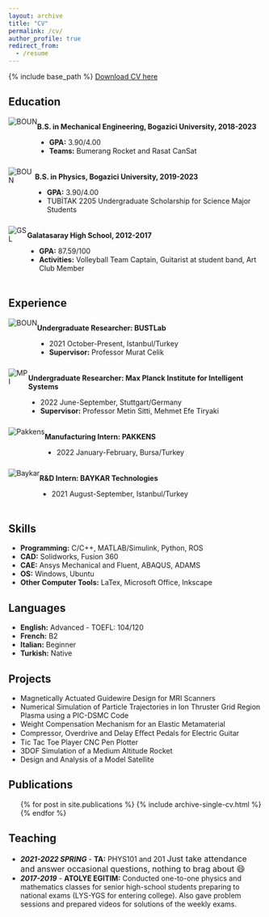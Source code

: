 ```yaml
---
layout: archive
title: "CV"
permalink: /cv/
author_profile: true
redirect_from:
  - /resume
---
```

<style>
  .cv-div{
    display: flex;
    flex-direction: row;
    margin-top: 5px;
    margin-bottom: 5px;
  }
  .cv-title{
    font-weight: 700;
    margin-top: 5px;
  }
  .cv-info{
    margin-top: 5px;
    margin-bottom: 5px;
  }
  cv-div.img {
    width: 10.0%;
    object-fit: contain;
    margin-right: 25px;
  }
</style>


{% include base_path %}
<a href="/files/CV.pdf" download>Download CV here</a>
## Education

<div class='cv-div'>
  <img src="/images/logos/boun.jpg" alt="BOUN"/>
  <div class="cv-info">
    <div class="cv-title">B.S. in Mechanical Engineering, Bogazici University, 2018-2023</div>
    <ul>
      <li> <b>GPA:</b> 3.90/4.00
      <li> <b>Teams:</b> Bumerang Rocket and Rasat CanSat
    </ul>
  </div>
</div>

<div class='cv-div'>
  <img src="/images/logos/boun.jpg" alt="BOUN"/>
  <div class="cv-info">
    <div class="cv-title">B.S. in Physics, Bogazici University, 2019-2023</div>
    <ul>
      <li> <b>GPA:</b> 3.90/4.00
      <li> TUBİTAK 2205 Undergraduate Scholarship for Science Major Students
    </ul>
  </div>
</div>

<div class='cv-div'>
  <img src="/images/logos/GSL.png" alt="GSL"/>
  <div class="cv-info">
    <div class="cv-title">Galatasaray High School, 2012-2017</div>
    <ul>
      <li> <b>GPA:</b> 87.59/100  
      <li> <b>Activities:</b> Volleyball Team Captain, Guitarist at student band, Art Club Member
    </ul>
  </div>
</div>

## Experience

<div class='cv-div'>
  <img src="/images/logos/boun.jpg" alt="BOUN"/>
  <div class="cv-info">
    <div class="cv-title">Undergraduate Researcher: BUSTLab</div>
    <ul>
      <li> 2021 October-Present,    Istanbul/Turkey
      <li> <b>Supervisor:</b> Professor Murat Celik
    </ul>
  </div>
</div>

<div class='cv-div'>
  <img src="/images/logos/MPI.jpg" alt="MPI"/>
  <div class="cv-info">
    <div class="cv-title">Undergraduate Researcher: Max Planck Institute for Intelligent Systems</div>
    <ul>
      <li> 2022 June-September,     Stuttgart/Germany
      <li> <b>Supervisor:</b> Professor Metin Sitti, Mehmet Efe Tiryaki
    </ul>
  </div>
</div>


<div class='cv-div'>
  <img src="/images/logos/pakkens.jfif" alt="Pakkens"/>
  <div class="cv-info">
    <div class="cv-title">Manufacturing Intern: PAKKENS</div>
    <ul>
      <li> 2022 January-February,   Bursa/Turkey
    </ul>
  </div>
</div>

<div class='cv-div'>
  <img src="/images/logos/baykar.png" alt="Baykar"/>
  <div class="cv-info">
    <div class="cv-title">R&D Intern: BAYKAR Technologies</div>
    <ul>
      <li> 2021 August-September,   Istanbul/Turkey
    </ul>
  </div>
</div>

## Skills
* **Programming:** C/C++, MATLAB/Simulink, Python, ROS
* **CAD:** Solidworks, Fusion 360
* **CAE:** Ansys Mechanical and Fluent, ABAQUS, ADAMS
* **OS:** Windows, Ubuntu
* **Other Computer Tools:** LaTex, Microsoft Office, Inkscape  

## Languages
* **English:** Advanced - TOEFL: 104/120
* **French:** B2
* **Italian:**  Beginner
* **Turkish:**  Native

## Projects
* Magnetically Actuated Guidewire Design for MRI Scanners
* Numerical Simulation of Particle Trajectories in Ion Thruster Grid Region Plasma using a PIC-DSMC Code
* Weight Compensation Mechanism for an Elastic Metamaterial
* Compressor, Overdrive and Delay Eﬀect Pedals for Electric Guitar
* Tic Tac Toe Player CNC Pen Plotter
* 3DOF Simulation of a Medium Altitude Rocket
* Design and Analysis of a Model Satellite

## Publications
  <ul>
  {% for post in site.publications %}
    {% include archive-single-cv.html %}
  {% endfor %}
  </ul>

## Teaching
* ***2021-2022 SPRING*** - **TA:** PHYS101 and 201 <font size="3"> Just take attendance and answer occasional questions, nothing to brag about :smile: </font>
* ***2017-2019*** - **ATOLYE EGITIM:** Conducted one-to-one physics and mathematics classes for senior high-school students preparing to national exams (LYS-YGS for entering college). Also gave problem sessions and prepared videos for solutions of the weekly exams.